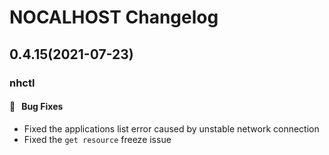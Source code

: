 # NOCALHOST Changelog

## 0.4.15(2021-07-23)

### nhctl

#### :bug:  &nbsp; Bug Fixes

- Fixed the applications list error caused by unstable network connection
- Fixed the ``get resource`` freeze issue